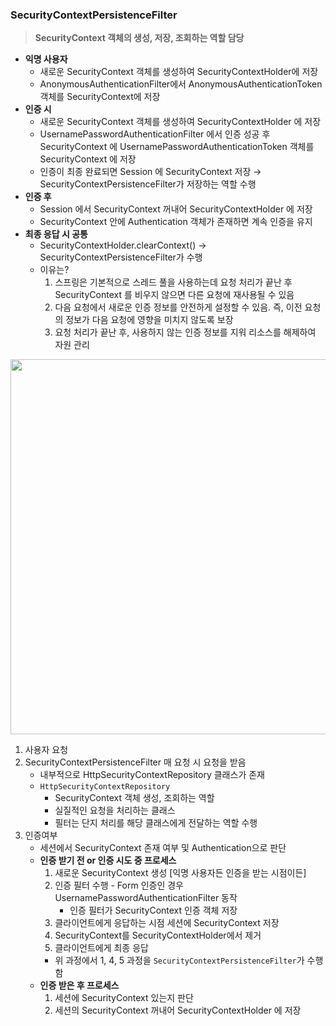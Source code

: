 ### SecurityContextPersistenceFilter

> **SecurityContext 객체의 생성, 저장, 조회하는 역할 담당**
>
- **익명 사용자**
    - 새로운 SecurityContext 객체를 생성하여 SecurityContextHolder에 저장
    - AnonymousAuthenticationFilter에서 AnonymousAuthenticationToken 객체를 SecurityContext에 저장
- **인증 시**
    - 새로운 SecurityContext 객체를 생성하여 SecurityContextHolder 에 저장
    - UsernamePasswordAuthenticationFilter 에서 인증 성공 후 SecurityContext 에 UsernamePasswordAuthenticationToken 객체를 SecurityContext 에 저장
    - 인증이 최종 완료되면 Session 에 SecurityContext 저장 → SecurityContextPersistenceFilter가 저장하는 역할 수행
- **인증 후**
    - Session 에서 SecurityContext 꺼내어 SecurityContextHolder 에 저장
    - SecurityContext 안에 Authentication 객체가 존재하면 계속 인증을 유지
- **최종 응답 시 공통**
    - SecurityContextHolder.clearContext() → SecurityContextPersistenceFilter가 수행
    - 이유는?
        1. 스프링은 기본적으로 스레드 풀을 사용하는데  요청 처리가 끝난 후 SecurityContext 를 비우지 않으면 다른 요청에 재사용될 수 있음
        2. 다음 요청에서 새로운 인증 정보를 안전하게 설정할 수 있음. 즉, 이전 요청의 정보가 다음 요청에 영향을 미치지 않도록 보장
        3. 요청 처리가 끝난 후, 사용하지 않는 인증 정보를 지워 리소스를 해제하여 자원 관리

<img width="600" src="https://github.com/user-attachments/assets/05d7aac3-d043-460a-b8c7-8996efb33b63">

1. 사용자 요청
2. SecurityContextPersistenceFilter 매 요청 시 요청을 받음
    - 내부적으로 HttpSecurityContextRepository 클래스가 존재
    - `HttpSecurityContextRepository`
        - SecurityContext 객체 생성, 조회하는 역할
        - 실질적인 요청을 처리하는 클래스
        - 필터는 단지 처리를 해당 클래스에게 전달하는 역할 수행
3. 인증여부
    - 세션에서 SecurityContext 존재 여부 및 Authentication으로 판단
    - **인증 받기 전 or 인증 시도 중 프로세스**
        1. 새로운 SecurityContext 생성 [익명 사용자든 인증을 받는 시점이든]
        2. 인증 필터 수행 - Form 인증인 경우 UsernamePasswordAuthenticationFilter 동작
            - 인증 필터가 SecurityContext 인증 객체 저장
        3. 클라이언트에게 응답하는 시점 세션에 SecurityContext 저장
        4. SecurityContext를 SecurityContextHolder에서 제거
        5. 클라이언트에게 최종 응답
        - 위 과정에서 1, 4, 5 과정을 `SecurityContextPersistenceFilter`가 수행함
    - **인증 받은 후 프로세스**
        1. 세션에 SecurityContext 있는지 판단
        2. 세션의 SecurityContext 꺼내어 SecurityContextHolder 에 저장
